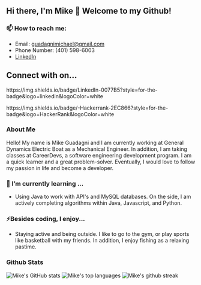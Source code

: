 ## Hi there, I'm Mike 👋 Welcome to my Github!

### 📫 How to reach me:
- Email: guadagnimichael@gmail.com
- Phone Number: (401) 598-6003
- [LinkedIn](https://www.linkedin.com/in/michael-guadagni-041461184/)

## Connect with on...
<p>https://img.shields.io/badge/LinkedIn-0077B5?style=for-the-badge&logo=linkedin&logoColor=white</p>
<p>https://img.shields.io/badge/-Hackerrank-2EC866?style=for-the-badge&logo=HackerRank&logoColor=white</p>

### About Me
<p> Hello! My name is Mike Guadagni and I am currently working at General Dynamics Electric Boat as a Mechanical Engineer. In addition, I am taking classes at CareerDevs, a software engineering development program. I am a quick learner and a great problem-solver. Eventually, I would love to follow my passion in life and become a developer. </p>

### 🌱 I’m currently learning ...
- Using Java to work with API's and MySQL databases. On the side, I am actively completing algorithms within Java, Javascript, and Python. 

### ⚡Besides coding, I enjoy...
- Staying active and being outside. I like to go to the gym, or play sports like basketball with my friends. In addition, I enjoy fishing as a relaxing pastime. 

### Github Stats
![Mike's GitHub stats](https://github-readme-stats.vercel.app/api?username=mguadagni&show_icons=true&theme=merko) 
![Mike's top languages](https://github-readme-stats.vercel.app/api/top-langs/?username=mguadagni&theme=blue-green)
![Mike's github streak](https://github-readme-streak-stats.herokuapp.com/?user=mguadagni&theme=blue-green)




<!--
**mguadagni/mguadagni** is a ✨ _special_ ✨ repository because its `README.md` (this file) appears on your GitHub profile.

Here are some ideas to get you started:

- 🔭 I’m currently working on ...
- 🌱 I’m currently learning ...
- 👯 I’m looking to collaborate on ...
- 🤔 I’m looking for help with ...
- 💬 Ask me about ...
- 📫 How to reach me: ...
- 😄 Pronouns: ...
- ⚡ Fun fact: ...
-->
